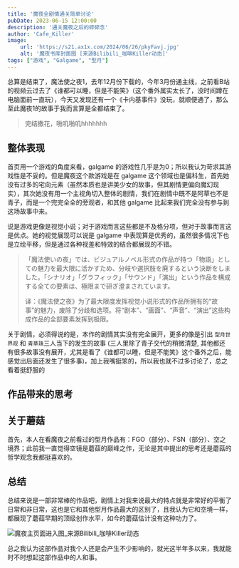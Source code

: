 ```yaml
---
title: '魔夜全剧情通关简单讨论'
pubDate: 2023-06-15 12:00:00
description: '通关魔夜之后的碎碎念'
author: 'Cafe_Killer'
image:
    url: 'https://s21.ax1x.com/2024/06/26/pkyFavj.jpg'
    alt: '魔夜书库封面图 [来源Bilibili_咖啡Killer动态]'
tags: ["游戏", "Galgame", "型月"]
---
```


总算是结束了，魔法使之夜1，去年12月份下载的，今年3月份通主线，之前看B站的视频云过去了《谁都可以睡，但是不能笑》（这个番外属实太长了，没时间蹲在电脑面前一直玩），今天又发现还有一个《卡内基事件》没玩，就顺便通了，那么至此魔夜1的故事于我而言算是全都结束了。

> 完结撒花，啪叽啪叽hhhhhhh

## 整体表现

首页用一个游戏的角度来看，galgame 的游戏性几乎是为0；所以我认为苛求其游戏性是不妥的。但是魔夜这个款游戏是在 galgame 这个领域也是偏科生，首先她没有过多的宅向元素（虽然本质也是讲美少女的故事，但其剧情更偏向魔幻现实），其次她没有用一个主视角切入整体的剧情，我们在剧情中既不是阿草也不是青子，而是一个完完全全的旁观者，和其他 galgame 比起来我们完全没有参与到这场故事中来。

说是游戏更像是视觉小说；对于游戏而言这些都是不及格分项，但对于故事而言这是优点。她的视觉展现可以说是 galgame 中表现算是优秀的，虽然很多情况下也是立绘平移，但是通过各种视差和特效的结合都展现的不错。

> 「魔法使いの夜」では、ビジュアルノベル形式の作品が持つ「物語」としての魅力を最大限に活かすため、分岐や選択肢を廃するという決断をしました。「シナリオ」「グラフィック」「サウンド」「演出」という作品を構成する全ての要素は、極限まで研ぎ澄まされています。  
>   
> 译：《魔法使之夜》为了最大限度发挥视觉小说形式的作品所拥有的“故事”的魅力，废除了分歧和选项。将“剧本”、“画面”、“声音”、“演出”这些构成作品的全部要素发挥到极限。  

关于剧情，必须得说的是，本作的剧情其实没有完全展开，更多的像是引出 `型月世界观` 和 `青草珠`三人当下的发生的故事 (三人里除了青子交代的稍微清楚, 其他都还有很多故事没有展开，尤其是看了《谁都可以睡，但是不能笑》这个番外之后，能感觉出后面还发生了很多事)，加上我嘴挺笨的，所以我也就不过多讨论了，总之看着挺舒服的


## 作品带来的思考



## 关于蘑菇

首先，本人在看魔夜之前看过的型月作品有：FGO（部分）、FSN（部分）、空之境界；此前我一直觉得空镜是蘑菇的巅峰之作，无论是其中提出的思考还是蘑菇的哲学观念我都挺喜欢的。

## 总结

总结来说是一部非常棒的作品吧，剧情上对我来说最大的特点就是非常好的平衡了日常和非日常，这也是它和其他型月作品最大的区别了，且我认为它和空境一样，都展现了蘑菇早期的顶级创作水平，如今的蘑菇估计没有这种功力了。

![魔夜主页面进入图_来源Bilibili_咖啡Killer动态](https://s21.ax1x.com/2024/06/26/pkyF0rn.jpg)

总之我认为这部作品对我个人还是会产生不少影响的，就光这半年多以来，我就能时不时想起这部作品中的人和事。